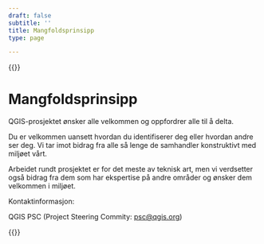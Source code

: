 ```yaml
---
draft: false
subtitle: ''
title: Mangfoldsprinsipp
type: page

---
```

{{<content-start classes="content narrow" >}}
# Mangfoldsprinsipp
QGIS-prosjektet ønsker alle velkommen og oppfordrer alle til å delta.

Du er velkommen uansett hvordan du identifiserer deg eller hvordan andre ser deg. Vi tar imot bidrag fra alle så lenge de samhandler konstruktivt med miljøet vårt. 

Arbeidet rundt prosjektet er for det meste av teknisk art, men vi verdsetter også bidrag fra dem som har ekspertise på andre områder og ønsker dem velkommen i miljøet.

Kontaktinformasjon:

QGIS PSC (Project Steering Commity: [psc@qgis.org](mailto:psc@qgis.org))

{{<content-end >}}
